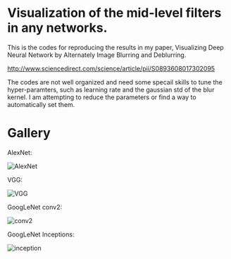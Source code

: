 # Visualization of the mid-level filters in any networks.

This is the codes for reproducing the results in my paper, Visualizing Deep Neural Network by Alternately Image Blurring and Deblurring.

http://www.sciencedirect.com/science/article/pii/S0893608017302095

The codes are not well organized and need some specail skills to tune the hyper-paramters, 
such as learning rate and the gaussian std of the blur kernel.
I am attempting to reduce the parameters or find a way to automatically set them.

# Gallery

AlexNet:

![AlexNet](gallery/alexnet.png)

VGG:

![VGG](gallery/vgg.png)

GoogLeNet conv2:

![conv2](gallery/googlenet-conv2.png)

GoogLeNet Inceptions:

![inception](gallery/inception.png)
